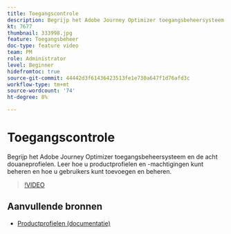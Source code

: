 ```yaml
---
title: Toegangscontrole
description: Begrijp het Adobe Journey Optimizer toegangsbeheersysteem en de acht douaneprofielen. Leer hoe u productprofielen en -machtigingen kunt beheren en hoe u gebruikers kunt toevoegen en beheren.
kt: 7677
thumbnail: 333998.jpg
feature: Toegangsbeheer
doc-type: feature video
team: PM
role: Administrator
level: Beginner
hidefromtoc: true
source-git-commit: 44442d3f61436423513fe1e730a647f1d76afd3c
workflow-type: tm+mt
source-wordcount: '74'
ht-degree: 8%

---
```



# Toegangscontrole

Begrijp het Adobe Journey Optimizer toegangsbeheersysteem en de acht douaneprofielen. Leer hoe u productprofielen en -machtigingen kunt beheren en hoe u gebruikers kunt toevoegen en beheren.

>[!VIDEO](https://video.tv.adobe.com/v/333998?quality=12)

## Aanvullende bronnen

* [Productprofielen (documentatie)](https://experienceleague.adobe.com/docs/journey-optimizer/using/administration/ootb-product-profiles.html)
